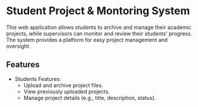 # Student Project & Montoring System
This web application allows students to archive and manage their academic projects, while supervisors can monitor and review their students' progress. The system provides a platform for easy project management and oversight.

## Features
  + Students Features:
    + Upload and archive project files.
    + View previously uploaded projects.
    + Manage project details (e.g., title, description, status).

